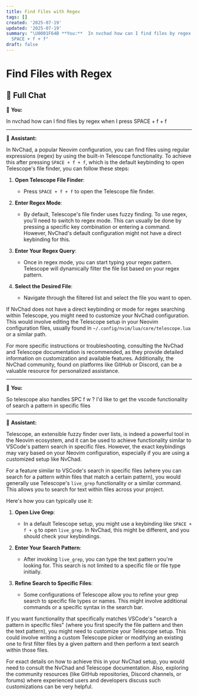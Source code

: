 ```yaml
---
title: Find Files with Regex
tags: []
created: '2025-07-19'
updated: '2025-07-19'
summary: "\U0001F64B **You:**  In nvchad how can I find files by regex when I press
  SPACE + f + f"
draft: false
---
```


# Find Files with Regex

## 🧠 Full Chat

🙋 **You:**

In nvchad how can I find files by regex when I press SPACE + f + f

---

🤖 **Assistant:**

In NvChad, a popular Neovim configuration, you can find files using regular expressions (regex) by using the built-in Telescope functionality. To achieve this after pressing `SPACE + f + f`, which is the default keybinding to open Telescope's file finder, you can follow these steps:

1. **Open Telescope File Finder**:
   - Press `SPACE + f + f` to open the Telescope file finder.

2. **Enter Regex Mode**:
   - By default, Telescope's file finder uses fuzzy finding. To use regex, you'll need to switch to regex mode. This can usually be done by pressing a specific key combination or entering a command. However, NvChad's default configuration might not have a direct keybinding for this.

3. **Enter Your Regex Query**:
   - Once in regex mode, you can start typing your regex pattern. Telescope will dynamically filter the file list based on your regex pattern.

4. **Select the Desired File**:
   - Navigate through the filtered list and select the file you want to open.

If NvChad does not have a direct keybinding or mode for regex searching within Telescope, you might need to customize your NvChad configuration. This would involve editing the Telescope setup in your Neovim configuration files, usually found in `~/.config/nvim/lua/core/telescope.lua` or a similar path.

For more specific instructions or troubleshooting, consulting the NvChad and Telescope documentation is recommended, as they provide detailed information on customization and available features. Additionally, the NvChad community, found on platforms like GitHub or Discord, can be a valuable resource for personalized assistance.

---

🙋 **You:**

So telescope also handles SPC f w ? I'd like to get the vscode functionality of search a pattern in specific files

---

🤖 **Assistant:**

Telescope, an extensible fuzzy finder over lists, is indeed a powerful tool in the Neovim ecosystem, and it can be used to achieve functionality similar to VSCode's pattern search in specific files. However, the exact keybindings may vary based on your Neovim configuration, especially if you are using a customized setup like NvChad.

For a feature similar to VSCode's search in specific files (where you can search for a pattern within files that match a certain pattern), you would generally use Telescope's `live_grep` functionality or a similar command. This allows you to search for text within files across your project.

Here's how you can typically use it:

1. **Open Live Grep**:
   - In a default Telescope setup, you might use a keybinding like `SPACE + f + g` to open `live_grep`. In NvChad, this might be different, and you should check your keybindings.

2. **Enter Your Search Pattern**:
   - After invoking `live_grep`, you can type the text pattern you're looking for. This search is not limited to a specific file or file type initially.

3. **Refine Search to Specific Files**:
   - Some configurations of Telescope allow you to refine your grep search to specific file types or names. This might involve additional commands or a specific syntax in the search bar.

If you want functionality that specifically matches VSCode's "search a pattern in specific files" (where you first specify the file pattern and then the text pattern), you might need to customize your Telescope setup. This could involve writing a custom Telescope picker or modifying an existing one to first filter files by a given pattern and then perform a text search within those files.

For exact details on how to achieve this in your NvChad setup, you would need to consult the NvChad and Telescope documentation. Also, exploring the community resources (like GitHub repositories, Discord channels, or forums) where experienced users and developers discuss such customizations can be very helpful.